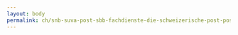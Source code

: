 ```yaml
---
layout: body
permalink: ch/snb-suva-post-sbb-fachdienste-die-schweizerische-post-postauto/
---
```



